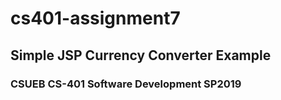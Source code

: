 # cs401-assignment7
## Simple JSP Currency Converter Example
### CSUEB CS-401 Software Development SP2019
